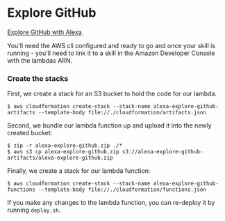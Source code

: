 # Explore GitHub

[Explore GitHub with Alexa](https://www.amazon.co.uk/dp/B073SJJ881/ref=sr_1_1?s=digital-skills&ie=UTF8&qid=1500148305&sr=1-1&keywords=Explore+Github). 

You'll need the AWS cli configured and ready to go and once your skill is running - you'll need to link it to a skill in the Amazon Developer Console with the lambdas ARN.

### Create the stacks

First, we create a stack for an S3 bucket to hold the code for our lambda.

```shell
$ aws cloudformation create-stack --stack-name alexa-explore-github-artifacts --template-body file://./cloudformation/artifacts.json
```

Second, we bundle our lambda function up and upload it into the newly created bucket:

```shell
$ zip -r alexa-explore-github.zip ./*
$ aws s3 cp alexa-explore-github.zip s3://alexa-explore-github-artifacts/alexa-explore-github.zip 
```

Finally, we create a stack for our lambda function:

```shell
$ aws cloudformation create-stack --stack-name alexa-explore-github-functions --template-body file://./cloudformation/functions.json
```

If you make any changes to the lambda function, you can re-deploy it by running `deploy.sh`.
